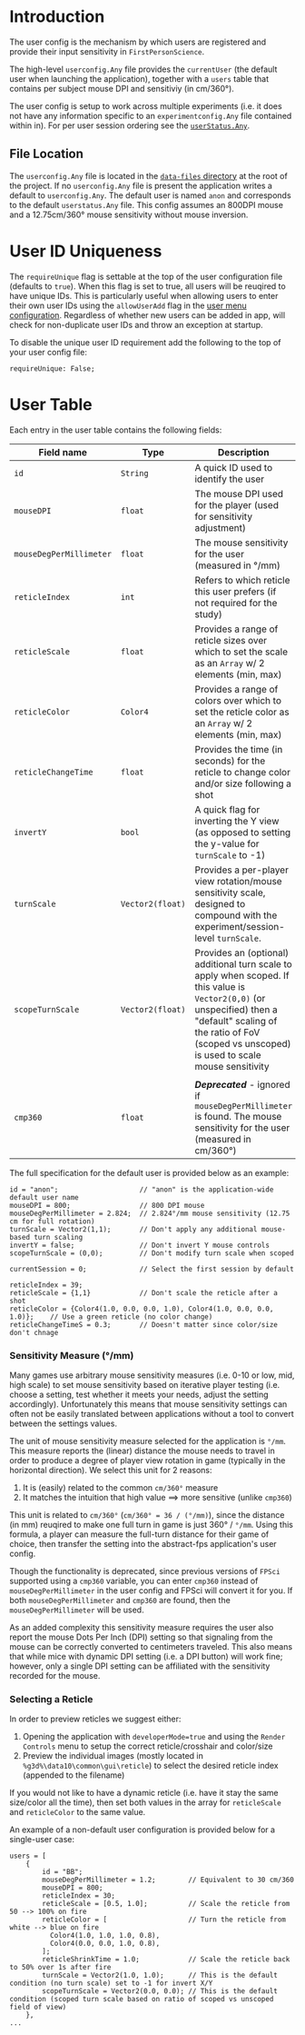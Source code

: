 # Introduction
The user config is the mechanism by which users are registered and provide their input sensitivity in `FirstPersonScience`.

The high-level `userconfig.Any` file provides the `currentUser` (the default user when launching the application), together with a `users` table that contains per subject mouse DPI and sensitiviy (in cm/360°).

The user config is setup to work across multiple experiments (i.e. it does not have any information specific to an `experimentconfig.Any` file contained within in). For per user session ordering see the [`userStatus.Any`](./userStatusReadme.md).

## File Location
The `userconfig.Any` file is located in the [`data-files` directory](../data-files/) at the root of the project. If no `userconfig.Any` file is present the application writes a default to `userconfig.Any`. The default user is named `anon` and corresponds to the default `userstatus.Any` file. This config assumes an 800DPI mouse and a 12.75cm/360° mouse sensitivity without mouse inversion.

# User ID Uniqueness
The `requireUnique` flag is settable at the top of the user configuration file (defaults to `true`). When this flag is set to true, all users will be reuqired to have unique IDs. This is particularly useful when allowing users to enter their own user IDs using the `allowUserAdd` flag in the [user menu configuration](general_config.md#menu-config). Regardless of whether new users can be added in app,  will check for non-duplicate user IDs and throw an exception at startup.

To disable the unique user ID requirement add the following to the top of your user config file:

```
requireUnique: False;
```

# User Table
Each entry in the user table contains the following fields:

|Field name             |Type     |Description                                                                                          |
|-----------------------|---------|-----------------------------------------------------------------------------------------------------|
|`id`                   |`String` |A quick ID used to identify the user                                                                 |
|`mouseDPI`             |`float`  |The mouse DPI used for the player (used for sensitivity adjustment)                                  |
|`mouseDegPerMillimeter`|`float`  |The mouse sensitivity for the user (measured in °/mm)                                                |
|`reticleIndex`         |`int`    |Refers to which reticle this user prefers (if not required for the study)                            |
|`reticleScale`         |`float`  |Provides a range of reticle sizes over which to set the scale as an `Array` w/ 2 elements (min, max) | 
|`reticleColor`         |`Color4` |Provides a range of colors over which to set the reticle color as an `Array` w/ 2 elements (min, max)|
|`reticleChangeTime`    |`float`  |Provides the time (in seconds) for the reticle to change color and/or size following a shot          |
|`invertY`              |`bool`   |A quick flag for inverting the Y view (as opposed to setting the y-value for `turnScale` to -1)      |
|`turnScale`            |`Vector2(float)`|Provides a per-player view rotation/mouse sensitivity scale, designed to compound with the experiment/session-level `turnScale`.|
|`scopeTurnScale`       |`Vector2(float)`|Provides an (optional) additional turn scale to apply when scoped. If this value is `Vector2(0,0)` (or unspecified) then a "default" scaling of the ratio of FoV (scoped vs unscoped) is used to scale mouse sensitivity |
|        |  |     |
|`cmp360`               |`float`  | **_Deprecated_** - ignored if `mouseDegPerMillimeter` is found. The mouse sensitivity for the user (measured in cm/360°) |

The full specification for the default user is provided below as an example:

```
id = "anon";                    // "anon" is the application-wide default user name
mouseDPI = 800;                 // 800 DPI mouse
mouseDegPerMillimeter = 2.824;  // 2.824°/mm mouse sensitivity (12.75 cm for full rotation)
turnScale = Vector2(1,1);       // Don't apply any additional mouse-based turn scaling
invertY = false;                // Don't invert Y mouse controls
scopeTurnScale = (0,0);         // Don't modify turn scale when scoped

currentSession = 0;             // Select the first session by default

reticleIndex = 39;          
reticleScale = {1,1}            // Don't scale the reticle after a shot
reticleColor = {Color4(1.0, 0.0, 0.0, 1.0), Color4(1.0, 0.0, 0.0, 1.0)};    // Use a green reticle (no color change)
reticleChangeTimeS = 0.3;       // Doesn't matter since color/size don't chnage
```

### Sensitivity Measure (°/mm)
Many games use arbitrary mouse sensitivity measures (i.e. 0-10 or low, mid, high scale) to set mouse sensitivity based on iterative player testing (i.e. choose a setting, test whether it meets your needs, adjust the setting accordingly). Unfortunately this means that mouse sensitivity settings can often not be easily translated between applications without a tool to convert between the settings values.

The unit of mouse sensitivity measure selected for the application is `°/mm`. This measure reports the (linear) distance the mouse needs to travel in order to produce a degree of player view rotation in game (typically in the horizontal direction). We select this unit for 2 reasons:

1. It is (easily) related to the  common `cm/360°` measure
2. It matches the intuition that high value ==> more sensitive (unlike `cmp360`)

This unit is related to `cm/360°` (`cm/360° = 36 / (°/mm)`), since the distance (in mm) reuqired to make one full turn in game is just 360° / `°/mm`. Using this formula, a player can measure the full-turn distance for their game of choice, then transfer the setting into the abstract-fps application's user config.

Though the functionality is deprecated, since previous versions of `FPSci` supported using a `cmp360` variable, you can enter `cmp360` instead of `mouseDegPerMillimeter` in the user config and FPSci will convert it for you. If both `mouseDegPerMillimeter` and `cmp360` are found, then the `mouseDegPerMillimeter` will be used.

As an added complexity this sensitivity measure requires the user also report the mouse Dots Per Inch (DPI) setting so that signaling from the mouse can be correctly converted to centimeters traveled. This also means that while mice with dynamic DPI setting (i.e. a DPI button) will work fine; however, only a single DPI setting can be affiliated with the sensitivity recorded for the mouse.

### Selecting a Reticle
In order to preview reticles we suggest either:

1. Opening the application with `developerMode=true` and using the `Render Controls` menu to setup the correct reticle/crosshair and color/size
2. Preview the individual images (mostly located in `%g3d%\data10\common\gui\reticle`) to select the desired reticle index (appended to the filename)

If you would not like to have a dynamic reticle (i.e. have it stay the same size/color all the time), then set both values in the array for `reticleScale` and `reticleColor` to the same value.

An example of a non-default user configuration is provided below for a single-user case:

```
users = [ 
    { 
        id = "BB"; 
        mouseDegPerMillimeter = 1.2;        // Equivalent to 30 cm/360
        mouseDPI = 800;
        reticleIndex = 30;
        reticleScale = [0.5, 1.0];          // Scale the reticle from 50 --> 100% on fire
        reticleColor = [                    // Turn the reticle from white --> blue on fire
          Color4(1.0, 1.0, 1.0, 0.8),
          Color4(0.0, 0.0, 1.0, 0.8),
        ];
        reticleShrinkTime = 1.0;            // Scale the reticle back to 50% over 1s after fire
        turnScale = Vector2(1.0, 1.0);      // This is the default condition (no turn scale) set to -1 for invert X/Y
        scopeTurnScale = Vector2(0.0, 0.0); // This is the default condition (scoped turn scale based on ratio of scoped vs unscoped field of view)
    }, 
... 
```